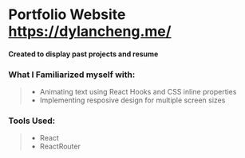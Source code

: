 # Portfolio Website https://dylancheng.me/

#### Created to display past projects and resume


### What I Familiarized myself with:
> - Animating text using React Hooks and CSS inline properties
> - Implementing resposive design for multiple screen sizes


### Tools Used:
> - React
> - ReactRouter
